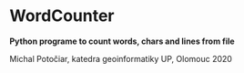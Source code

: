 # WordCounter
**Python programe to count words, chars and lines from file**

Michal Potočiar, katedra geoinformatiky UP, Olomouc 2020
